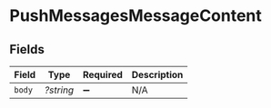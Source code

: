 # PushMessagesMessageContent


## Fields

| Field              | Type               | Required           | Description        |
| ------------------ | ------------------ | ------------------ | ------------------ |
| `body`             | *?string*          | :heavy_minus_sign: | N/A                |